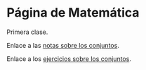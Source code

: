 # Página de Matemática

Primera clase.

Enlace a las <a href="https://elman23.github.io/maths/1.conjuntos.pdf" class="image fit"><img src="images/marr_pic.jpg" alt="">notas sobre los conjuntos</a>.


Enlace a los <a href="https://elman23.github.io/maths/1.hoja1.pdf" class="image fit"><img src="images/marr_pic.jpg" alt="">ejercicios sobre los conjuntos</a>.